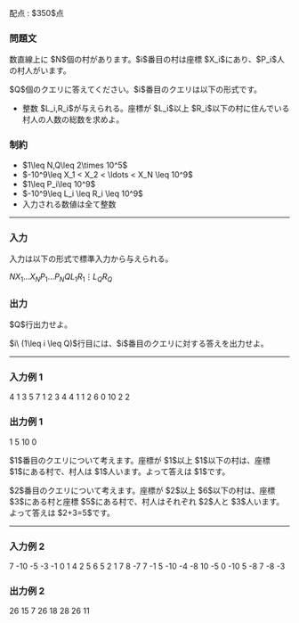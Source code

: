 
<div>

<span>

<span>

<p>
配点 : $350$点
</p>

<div>

<section>

### **問題文**

<p>
数直線上に $N$個の村があります。$i$番目の村は座標 $X_i$にあり、$P_i$人の村人がいます。
</p>

<p>
$Q$個のクエリに答えてください。$i$番目のクエリは以下の形式です。
</p>

<ul>

<li>
整数 $L_i,R_i$が与えられる。座標が $L_i$以上 $R_i$以下の村に住んでいる村人の人数の総数を求めよ。
</li>

</ul>

</section>

</div>

<div>

<section>

### **制約**

<ul>

<li>
$1\leq N,Q\leq 2\times 10^5$
</li>

<li>
$-10^9\leq X_1 < X_2 < \ldots < X_N \leq 10^9$
</li>

<li>
$1\leq P_i\leq 10^9$
</li>

<li>
$-10^9\leq L_i \leq R_i \leq 10^9$
</li>

<li>
入力される数値は全て整数
</li>

</ul>

</section>

</div>

---

<div>

<div>

<section>

### **入力**

<p>
入力は以下の形式で標準入力から与えられる。
</p>

<div>

$N$$X_1$$\ldots$$X_N$$P_1$$\ldots$$P_N$$Q$$L_1$$R_1$$\vdots$$L_Q$$R_Q$
</div>

</section>

</div>

<div>

<section>

### **出力**

<p>
$Q$行出力せよ。
</p>

<p>
$i\ (1\leq i \leq Q)$行目には、$i$番目のクエリに対する答えを出力せよ。
</p>

</section>

</div>

</div>

---

<div>

<section>

### **入力例 1**

<div>

4
1 3 5 7
1 2 3 4
4
1 1
2 6
0 10
2 2

</div>

</section>

</div>

<div>

<section>

### **出力例 1**

<div>

1
5
10
0

</div>

<p>
$1$番目のクエリについて考えます。座標が $1$以上 $1$以下の村は、座標 $1$にある村で、村人は $1$人います。よって答えは $1$です。
</p>

<p>
$2$番目のクエリについて考えます。座標が $2$以上 $6$以下の村は、座標 $3$にある村と座標 $5$にある村で、村人はそれぞれ $2$人と $3$人います。よって答えは $2+3=5$です。
</p>

</section>

</div>

---

<div>

<section>

### **入力例 2**

<div>

7
-10 -5 -3 -1 0 1 4
2 5 6 5 2 1 7
8
-7 7
-1 5
-10 -4
-8 10
-5 0
-10 5
-8 7
-8 -3

</div>

</section>

</div>

<div>

<section>

### **出力例 2**

<div>

26
15
7
26
18
28
26
11

</div>

</section>

</div>

</span>

</span>

</div>
